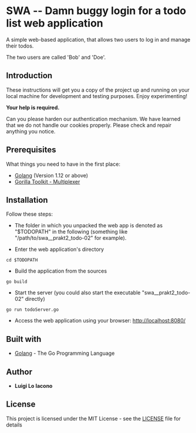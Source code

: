 # SWA -- Damn buggy login for a todo list web application

A simple web-based application, that allows two users to log in and manage their todos.

The two users are called 'Bob' and 'Doe'.

## Introduction

These instructions will get you a copy of the project up and running on your local machine for development and testing purposes. Enjoy experimenting!

**Your help is required.**

Can you please harden our authentication mechanism. We have learned that we do not handle our cookies properly. Please check and repair anything you notice.

## Prerequisites

What things you need to have in the first place:

* [Golang](https://golang.org/) (Version 1.12 or above)
* [Gorilla Toolkit - Multiplexer](https://www.gorillatoolkit.org/pkg/mux)

## Installation

Follow these steps:

* The folder in which you unpacked the web app is denoted as "$TODOPATH" in the following (something like "/path/to/swa__prakt2_todo-02" for example).

* Enter the web application's directory

```CLI
cd $TODOPATH
```

* Build the application from the sources

```CLI
go build
```

* Start the server (you could also start the executable "swa__prakt2_todo-02" directly)

```CLI
go run todoServer.go
```

* Access the web application using your browser: [http://localhost:8080/](http://localhost:8080/)

## Built with

* [Golang](https://www.golang.org/) - The Go Programming Language

## Author

* **Luigi Lo Iacono**

## License

This project is licensed under the MIT License - see the [LICENSE](LICENSE) file for details
